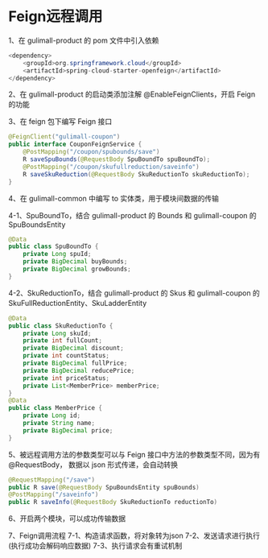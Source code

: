 # Feign远程调用

1、在 gulimall-product 的 pom 文件中引入依赖

```java
<dependency>
    <groupId>org.springframework.cloud</groupId>
    <artifactId>spring-cloud-starter-openfeign</artifactId>
</dependency>
```

2、在 gulimall-product 的启动类添加注解 @EnableFeignClients，开启 Feign 的功能

3、在 feign 包下编写 Feign 接口

```java
@FeignClient("gulimall-coupon")
public interface CouponFeignService {
    @PostMapping("/coupon/spubounds/save")
    R saveSpuBounds(@RequestBody SpuBoundTo spuBoundTo);
    @PostMapping("/coupon/skufullreduction/saveinfo")
    R saveSkuReduction(@RequestBody SkuReductionTo skuReductionTo);
}
```

4、在 gulimall-common 中编写 to 实体类，用于模块间数据的传输

4-1、SpuBoundTo，结合 gulimall-product 的 Bounds 和 gulimall-coupon 的 SpuBoundsEntity

```java
@Data
public class SpuBoundTo {
    private Long spuId;
    private BigDecimal buyBounds;
    private BigDecimal growBounds;
}
```

4-2、SkuReductionTo，结合 gulimall-product 的 Skus 和 gulimall-coupon 的 SkuFullReductionEntity、SkuLadderEntity

```java
@Data
public class SkuReductionTo {
    private Long skuId;
    private int fullCount;
    private BigDecimal discount;
    private int countStatus;
    private BigDecimal fullPrice;
    private BigDecimal reducePrice;
    private int priceStatus;
    private List<MemberPrice> memberPrice;
}
@Data
public class MemberPrice {
    private Long id;
    private String name;
    private BigDecimal price;
}
```

5、被远程调用方法的参数类型可以与 Feign 接口中方法的参数类型不同，因为有@RequestBody， 数据以 json 形式传递，会自动转换

```java
@RequestMapping("/save")
public R save(@RequestBody SpuBoundsEntity spuBounds)
@PostMapping("/saveinfo")
public R saveInfo(@RequestBody SkuReductionTo reductionTo)
```

6、开启两个模块，可以成功传输数据

7、Feign调用流程
7-1、构造请求函数，将对象转为json
7-2、发送请求进行执行(执行成功会解码响应数据)
7-3、执行请求会有重试机制
